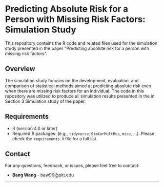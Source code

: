 # Predicting Absolute Risk for a Person with Missing Risk Factors: Simulation Study
This repository contains the R code and related files used for the simulation study presented in the paper "Predicting absolute risk for a person with missing risk factors".

## Overview

The simulation study focuses on the development, evaluation, and comparison of statistical methods aimed at predicting absolute risk even when there are missing risk factors for an individual. The code in this repository was utilized to produce all simulation results presented in the in Section 3 Simulation study of the paper.

## Requirements

- R (version 4.0 or later)
- Required R packages: (e.g., `tidyverse`, `SimCorMultRes`, `mice`, ...). Please check the `requirements.R` file for a full list.

## Contact

For any questions, feedback, or issues, please feel free to contact:

- **Bang Wang** - baw90@pitt.edu

---
